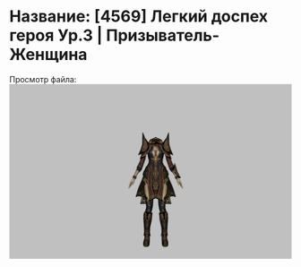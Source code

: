 # Название: [4569] Легкий доспех героя Ур.3 | Призыватель-Женщина

Просмотр файла:
![p090021.png](p090021.png)